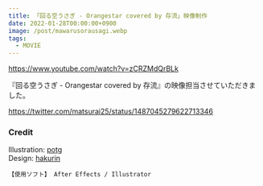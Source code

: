 ```yaml
---
title: 「回る空うさぎ - Orangestar covered by 存流」映像制作
date: 2022-01-28T00:00:00+0900
image: /post/mawarusorausagi.webp
tags:
  - MOVIE
---
```


https://www.youtube.com/watch?v=zCRZMdQrBLk

『回る空うさぎ - Orangestar covered by 存流』の映像担当させていただきました。

https://twitter.com/matsurai25/status/1487045279622713346


### Credit

Illustration: [potg](https://twitter.com/potg333)  
Design: [hakurin](https://twitter.com/hakurin_cos)

```
【使用ソフト】 After Effects / Illustrator
```
